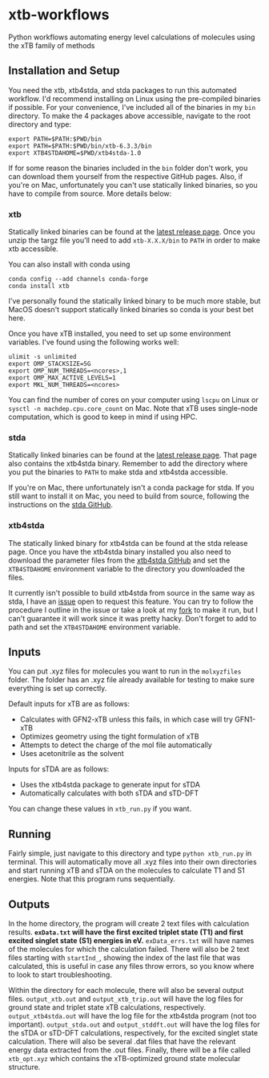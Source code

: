 # xtb-workflows
Python workflows automating energy level calculations of molecules using the xTB family of methods

## Installation and Setup

You need the xtb, xtb4stda, and stda packages to run this automated workflow. I'd recommend installing on Linux using the pre-compiled binaries if possible. For your convenience, I've included all of the binaries in my `bin` directory. To make the 4 packages above accessible, navigate to the root directory and type:

    export PATH=$PATH:$PWD/bin
    export PATH=$PATH:$PWD/bin/xtb-6.3.3/bin
    export XTB4STDAHOME=$PWD/xtb4stda-1.0 

If for some reason the binaries included in the `bin` folder don't work, you can download them yourself from the respective GitHub pages. Also, if you're on Mac, unfortunately you can't use statically linked binaries, so you have to compile from source. More details below:

### xtb

Statically linked binaries can be found at the [latest release page](https://github.com/grimme-lab/xtb/releases/latest). Once you unzip the targz file you'll need to add `xtb-X.X.X/bin` to `PATH` in order to make xtb accessible.

You can also install with conda using

    conda config --add channels conda-forge
    conda install xtb
    
I've personally found the statically linked binary to be much more stable, but MacOS doesn't support statically linked binaries so conda is your best bet here.

Once you have xTB installed, you need to set up some environment variables. I've found using the following works well:

    ulimit -s unlimited
    export OMP_STACKSIZE=5G
    export OMP_NUM_THREADS=<ncores>,1
    export OMP_MAX_ACTIVE_LEVELS=1
    export MKL_NUM_THREADS=<ncores>
    
You can find the number of cores on your computer using `lscpu` on Linux or `sysctl -n machdep.cpu.core_count` on Mac. Note that xTB uses single-node computation, which is good to keep in mind if using HPC.

### stda

Statically linked binaries can be found at the [latest release page](https://github.com/grimme-lab/xtb4stda/releases/latest). That page also contains the xtb4stda binary. Remember to add the directory where you put the binaries to `PATH` to make stda and xtb4stda accessible.

If you're on Mac, there unfortunately isn't a conda package for stda. If you still want to install it on Mac, you need to build from source, following the instructions on the [stda GitHub](https://github.com/grimme-lab/stda). 

### xtb4stda

The statically linked binary for xtb4stda can be found at the stda release page. Once you have the xtb4stda binary installed you also need to download the parameter files from the [xtb4stda GitHub](https://github.com/grimme-lab/xtb4stda) and set the `XTB4STDAHOME` environment variable to the directory you downloaded the files.

It currently isn't possible to build xtb4stda from source in the same way as stda, I have an [issue](https://github.com/grimme-lab/xtb4stda/issues/9) open to request this feature. You can try to follow the procedure I outline in the issue or take a look at my [fork](https://github.com/shomikverma/xtb4stda) to make it run, but I can't guarantee it will work since it was pretty hacky. Don't forget to add to path and set the `XTB4STDAHOME` environment variable.

## Inputs

You can put .xyz files for molecules you want to run in the `molxyzfiles` folder. The folder has an .xyz file already available for testing to make sure everything is set up correctly.

Default inputs for xTB are as follows:
* Calculates with GFN2-xTB unless this fails, in which case will try GFN1-xTB
* Optimizes geometry using the tight formulation of xTB
* Attempts to detect the charge of the mol file automatically
* Uses acetonitrile as the solvent

Inputs for sTDA are as follows:
* Uses the xtb4stda package to generate input for sTDA
* Automatically calculates with both sTDA and sTD-DFT

You can change these values in `xtb_run.py` if you want.

## Running

Fairly simple, just navigate to this directory and type `python xtb_run.py` in terminal. This will automatically move all .xyz files into their own directories and start running xTB and sTDA on the molecules to calculate T1 and S1 energies. Note that this program runs sequentially.

## Outputs

In the home directory, the program will create 2 text files with calculation results. **`exData.txt` will have the first excited triplet state (T1) and first excited singlet state (S1) energies in eV.** `exData_errs.txt` will have names of the molecules for which the calculation failed. There will also be 2 text files starting with `startInd_`, showing the index of the last file that was calculated, this is useful in case any files throw errors, so you know where to look to start troubleshooting.

Within the directory for each molecule, there will also be several output files. `output_xtb.out` and `output_xtb_trip.out` will have the log files for ground state and triplet state xTB calculations, respectively. `output_xtb4stda.out` will have the log file for the xtb4stda program (not too important). `output_stda.out` and `output_stddft.out` will have the log files for the sTDA or sTD-DFT calculations, respectively, for the excited singlet state calculation. There will also be several .dat files that have the relevant energy data extracted from the .out files. Finally, there will be a file called `xtb_opt.xyz` which contains the xTB-optimized ground state molecular structure.
